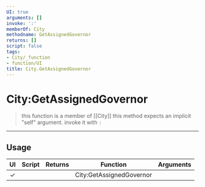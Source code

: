 ```yaml
---
UI: true
arguments: []
invoke: ':'
memberOf: City
methodname: GetAssignedGovernor
returns: []
script: false
tags:
- City/_function
- function/UI
title: City.GetAssignedGovernor
---
```

# City:GetAssignedGovernor
> this function is a member of [[City]]
> this method expects an implicit "self" argument. invoke it with `:`
-----
## Usage
|  UI | Script | Returns | Function | Arguments |
|:---:|:------:|-------:|:--------:|:---------|
|✓| ||City:GetAssignedGovernor||
